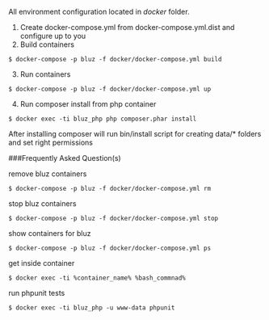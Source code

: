 All environment configuration located in _docker_ folder.
1. Create docker-compose.yml from docker-compose.yml.dist and configure up to you
2. Build containers
```
$ docker-compose -p bluz -f docker/docker-compose.yml build
```
3. Run containers
```
$ docker-compose -p bluz -f docker/docker-compose.yml up
```

4. Run composer install from php container
```
$ docker exec -ti bluz_php php composer.phar install
```
After installing composer will run bin/install script for creating data/* folders and set right permissions

###Frequently Asked Question(s)
 
 remove bluz containers
 ```
 $ docker-compose -p bluz -f docker/docker-compose.yml rm
 ```
 
 stop bluz containers 
 ```
 $ docker-compose -p bluz -f docker/docker-compose.yml stop
 ```
 
 show containers for bluz
 ```
 $ docker-compose -p bluz -f docker/docker-compose.yml ps
 ```

 get inside container
 ```
 $ docker exec -ti %container_name% %bash_commnad%
 ```
 
 run phpunit tests
 ```
 $ docker exec -ti bluz_php -u www-data phpunit
 ```
 